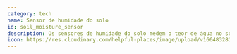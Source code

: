 ```yaml
---
category: tech
name: Sensor de humidade do solo
id: soil_moisture_sensor
description: Os sensores de humidade do solo medem o teor de água no solo.
icon: https://res.cloudinary.com/helpful-places/image/upload/v1664832812/dtpr-icons/tech/water_a4fxuj.svg
---
```

